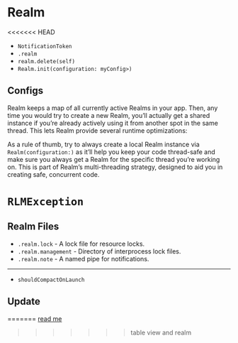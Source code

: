 # Realm

<<<<<<< HEAD
* `NotificationToken`
* `.realm`
* `realm.delete(self)`
* `Realm.init(configuration: myConfig>)`

## Configs
Realm keeps a map of all currently active Realms in your app. Then, any time you
would try to create a new Realm, you’ll actually get a shared instance if you’re
already actively using it from another spot in the same thread. This lets Realm
provide several runtime optimizations:

As a rule of thumb, try to always create a local Realm instance via
`Realm(configuration:)` as it’ll help you keep your code thread-safe and make sure
you always get a Realm for the specific thread you’re working on. This is part
of Realm’s multi-threading strategy, designed to aid you in creating safe,
concurrent code.

# `RLMException`

## Realm Files

* `.realm.lock` - A lock file for resource locks.
* `.realm.management` - Directory of interprocess lock files.
* `.realm.note` - A named pipe for notifications.

---
* `shouldCompactOnLaunch`


## Update
=======
[read me](https://medium.com/@gonzalezreal/using-realm-with-value-types-b69947741e8b  )
>>>>>>> table view and realm
